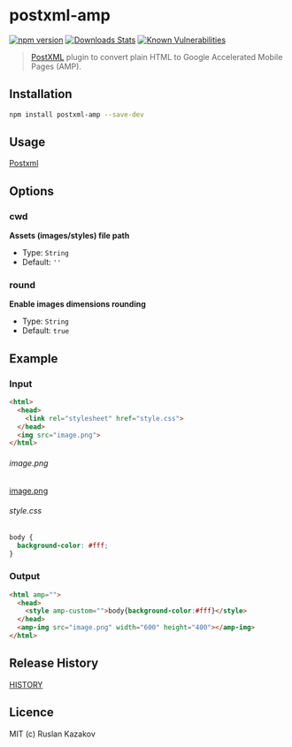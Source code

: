 # postxml-amp

[![npm version][npm-image]][npm-url]
[![Downloads Stats][npm-downloads]][npm-url]
[![Known Vulnerabilities](https://snyk.io/test/github/rkazakov/postxml-amp/badge.svg)](https://snyk.io/test/github/rkazakov/postxml-amp)

> [PostXML] plugin to convert plain HTML to Google Accelerated Mobile Pages (AMP).

## Installation

```sh
npm install postxml-amp --save-dev
```

## Usage

[Postxml]

## Options

### cwd

**Assets (images/styles) file path**
- Type: `String`
- Default: `''`

### round

**Enable images dimensions rounding**
- Type: `String`
- Default: `true`

## Example

### Input

```html
<html>
  <head>
    <link rel="stylesheet" href="style.css">
  </head>
  <img src="image.png">
</html>
```

###### image.png

[image.png](/test/image.png)

###### style.css

```css
body {
  background-color: #fff;
}
```

### Output

```html
<html amp="">
  <head>
    <style amp-custom="">body{background-color:#fff}</style>
  </head>
  <amp-img src="image.png" width="600" height="400"></amp-img>
</html>
```

## Release History

[HISTORY](./HISTORY.md)

## Licence

MIT (c) Ruslan Kazakov

[PostXML]: https://github.com/postxml/postxml
[npm-url]: https://www.npmjs.org/package/postxml-amp
[npm-image]: https://img.shields.io/npm/v/postxml-amp.svg?style=flat-square
[npm-downloads]: https://img.shields.io/npm/dm/postxml-amp.svg?style=flat-square
